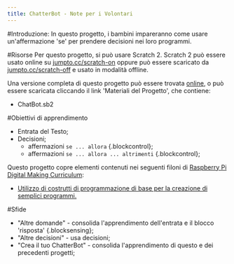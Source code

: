 ```yaml
---
title: ChatterBot - Note per i Volontari
---
```


#Introduzione:
In questo progetto, i bambini impareranno come usare un'affermazione 'se' per prendere decisioni nei loro programmi.

#Risorse
Per questo progetto, si può usare Scratch 2. Scratch 2 può essere usato online su [jumpto.cc/scratch-on](http://jumpto.cc/scratch-on) oppure può essere scaricato da [jumpto.cc/scratch-off](http://jumpto.cc/scratch-off) e usato in modalità offline.

Una versione completa di questo progetto può essere trovata <a href="http://scratch.mit.edu/projects/26762091/#editor">online</a>, o può essere scaricata cliccando il link 'Materiali del Progetto', che contiene:

+ ChatBot.sb2

#Obiettivi di apprendimento
+ Entrata del Testo;
+ Decisioni;
	+ affermazioni `se ... allora` {.blockcontrol};
	+ affermazioni `se ... allora ... altrimenti` {.blockcontrol};

Questo progetto copre elementi contenuti nei seguenti filoni di [Raspberry Pi Digital Making Curriculum](http://rpf.io/curriculum):

+ [Utilizzo di costrutti di programmazione di base per la creazione di semplici programmi.](https://www.raspberrypi.org/curriculum/programming/creator)

#Sfide
+ "Altre domande" - consolida l'apprendimento dell'entrata e il blocco 'risposta' {.blocksensing};
+ "Altre decisioni" - usa decisioni;
+ "Crea il tuo ChatterBot" - consolida l'apprendimento di questo e dei precedenti progetti;